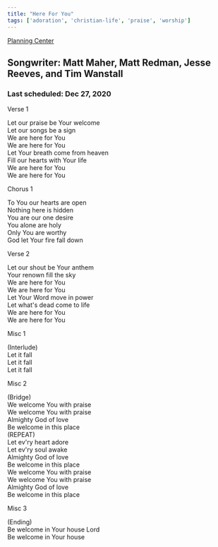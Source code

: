 ```yaml
---
title: "Here For You"
tags: ['adoration', 'christian-life', 'praise', 'worship']
---
```


[Planning Center](https://services.planningcenteronline.com/songs/10548561)

## Songwriter: Matt Maher, Matt Redman, Jesse Reeves, and Tim Wanstall
### Last scheduled: Dec 27, 2020          

Verse 1  
  
Let our praise be Your welcome  
Let our songs be a sign  
We are here for You  
We are here for You  
Let Your breath come from heaven  
Fill our hearts with Your life  
We are here for You  
We are here for You  
  
Chorus 1  
  
To You our hearts are open  
Nothing here is hidden  
You are our one desire  
You alone are holy  
Only You are worthy  
God let Your fire fall down  
  
Verse 2  
  
Let our shout be Your anthem  
Your renown fill the sky  
We are here for You  
We are here for You  
Let Your Word move in power  
Let what's dead come to life  
We are here for You  
We are here for You  
  
Misc 1  
  
(Interlude)  
Let it fall  
Let it fall  
Let it fall  
  
Misc 2  
  
(Bridge)  
We welcome You with praise  
We welcome You with praise  
Almighty God of love  
Be welcome in this place  
(REPEAT)  
Let ev'ry heart adore  
Let ev'ry soul awake  
Almighty God of love  
Be welcome in this place  
We welcome You with praise  
We welcome You with praise  
Almighty God of love  
Be welcome in this place  
  
Misc 3  
  
(Ending)  
Be welcome in Your house Lord  
Be welcome in Your house
